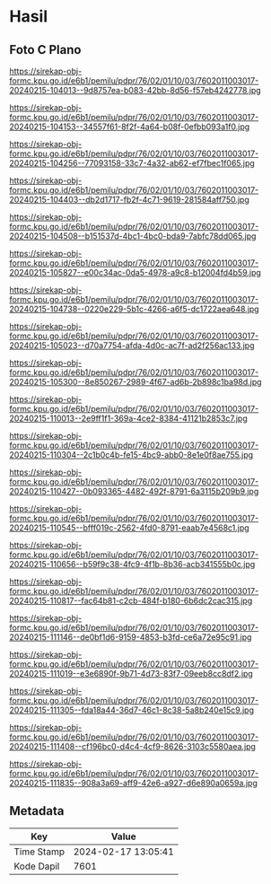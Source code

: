 # Hasil

## Foto C Plano

https://sirekap-obj-formc.kpu.go.id/e6b1/pemilu/pdpr/76/02/01/10/03/7602011003017-20240215-104013--9d8757ea-b083-42bb-8d56-f57eb4242778.jpg

https://sirekap-obj-formc.kpu.go.id/e6b1/pemilu/pdpr/76/02/01/10/03/7602011003017-20240215-104153--34557f61-8f2f-4a64-b08f-0efbb093a1f0.jpg

https://sirekap-obj-formc.kpu.go.id/e6b1/pemilu/pdpr/76/02/01/10/03/7602011003017-20240215-104256--77093158-33c7-4a32-ab62-ef7fbec1f065.jpg

https://sirekap-obj-formc.kpu.go.id/e6b1/pemilu/pdpr/76/02/01/10/03/7602011003017-20240215-104403--db2d1717-fb2f-4c71-9619-281584aff750.jpg

https://sirekap-obj-formc.kpu.go.id/e6b1/pemilu/pdpr/76/02/01/10/03/7602011003017-20240215-104508--b151537d-4bc1-4bc0-bda9-7abfc78dd065.jpg

https://sirekap-obj-formc.kpu.go.id/e6b1/pemilu/pdpr/76/02/01/10/03/7602011003017-20240215-105827--e00c34ac-0da5-4978-a9c8-b12004fd4b59.jpg

https://sirekap-obj-formc.kpu.go.id/e6b1/pemilu/pdpr/76/02/01/10/03/7602011003017-20240215-104738--0220e229-5b1c-4266-a6f5-dc1722aea648.jpg

https://sirekap-obj-formc.kpu.go.id/e6b1/pemilu/pdpr/76/02/01/10/03/7602011003017-20240215-105023--d70a7754-afda-4d0c-ac7f-ad2f256ac133.jpg

https://sirekap-obj-formc.kpu.go.id/e6b1/pemilu/pdpr/76/02/01/10/03/7602011003017-20240215-105300--8e850267-2989-4f67-ad6b-2b898c1ba98d.jpg

https://sirekap-obj-formc.kpu.go.id/e6b1/pemilu/pdpr/76/02/01/10/03/7602011003017-20240215-110013--2e9ff1f1-369a-4ce2-8384-41121b2853c7.jpg

https://sirekap-obj-formc.kpu.go.id/e6b1/pemilu/pdpr/76/02/01/10/03/7602011003017-20240215-110304--2c1b0c4b-fe15-4bc9-abb0-8e1e0f8ae755.jpg

https://sirekap-obj-formc.kpu.go.id/e6b1/pemilu/pdpr/76/02/01/10/03/7602011003017-20240215-110427--0b093365-4482-492f-8791-6a3115b209b9.jpg

https://sirekap-obj-formc.kpu.go.id/e6b1/pemilu/pdpr/76/02/01/10/03/7602011003017-20240215-110545--bfff019c-2562-4fd0-8791-eaab7e4568c1.jpg

https://sirekap-obj-formc.kpu.go.id/e6b1/pemilu/pdpr/76/02/01/10/03/7602011003017-20240215-110656--b59f9c38-4fc9-4f1b-8b36-acb341555b0c.jpg

https://sirekap-obj-formc.kpu.go.id/e6b1/pemilu/pdpr/76/02/01/10/03/7602011003017-20240215-110817--fac64b81-c2cb-484f-b180-6b6dc2cac315.jpg

https://sirekap-obj-formc.kpu.go.id/e6b1/pemilu/pdpr/76/02/01/10/03/7602011003017-20240215-111146--de0bf1d6-9159-4853-b3fd-ce6a72e95c91.jpg

https://sirekap-obj-formc.kpu.go.id/e6b1/pemilu/pdpr/76/02/01/10/03/7602011003017-20240215-111019--e3e6890f-9b71-4d73-83f7-09eeb8cc8df2.jpg

https://sirekap-obj-formc.kpu.go.id/e6b1/pemilu/pdpr/76/02/01/10/03/7602011003017-20240215-111305--fda18a44-36d7-46c1-8c38-5a8b240e15c9.jpg

https://sirekap-obj-formc.kpu.go.id/e6b1/pemilu/pdpr/76/02/01/10/03/7602011003017-20240215-111408--cf196bc0-d4c4-4cf9-8626-3103c5580aea.jpg

https://sirekap-obj-formc.kpu.go.id/e6b1/pemilu/pdpr/76/02/01/10/03/7602011003017-20240215-111835--908a3a69-aff9-42e6-a927-d6e890a0659a.jpg


## Metadata

| Key        | Value               |
| ---------- | ------------------- |
| Time Stamp | 2024-02-17 13:05:41 |
| Kode Dapil | 7601                |



